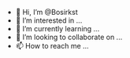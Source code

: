 - 👋 Hi, I’m @Bosirkst
- 👀 I’m interested in ...
- 🌱 I’m currently learning ...
- 💞️ I’m looking to collaborate on ...
- 📫 How to reach me ...

<!---
Bosirkst/Bosirkst is a ✨ special ✨ repository because its `README.md` (this file) appears on your GitHub profile.
You can click the Preview link to take a look at your changes.
--->
